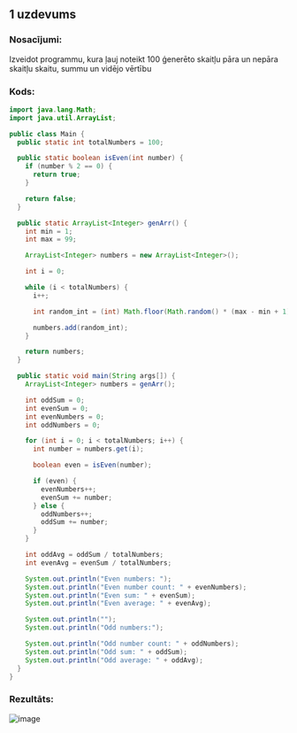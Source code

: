 ## 1 uzdevums

### Nosacījumi:

Izveidot programmu, kura ļauj noteikt 100 ģenerēto skaitļu pāra un nepāra skaitļu skaitu, summu
un vidējo vērtību

### Kods:

```java
import java.lang.Math;
import java.util.ArrayList;

public class Main {
  public static int totalNumbers = 100;

  public static boolean isEven(int number) {
    if (number % 2 == 0) {
      return true;
    }

    return false;
  }

  public static ArrayList<Integer> genArr() {
    int min = 1;
    int max = 99;

    ArrayList<Integer> numbers = new ArrayList<Integer>();

    int i = 0;

    while (i < totalNumbers) {
      i++;

      int random_int = (int) Math.floor(Math.random() * (max - min + 1) + min);

      numbers.add(random_int);
    }

    return numbers;
  }

  public static void main(String args[]) {
    ArrayList<Integer> numbers = genArr();

    int oddSum = 0;
    int evenSum = 0;
    int evenNumbers = 0;
    int oddNumbers = 0;

    for (int i = 0; i < totalNumbers; i++) {
      int number = numbers.get(i);

      boolean even = isEven(number);

      if (even) {
        evenNumbers++;
        evenSum += number;
      } else {
        oddNumbers++;
        oddSum += number;
      }
    }

    int oddAvg = oddSum / totalNumbers;
    int evenAvg = evenSum / totalNumbers;

    System.out.println("Even numbers: ");
    System.out.println("Even number count: " + evenNumbers);
    System.out.println("Even sum: " + evenSum);
    System.out.println("Even average: " + evenAvg);

    System.out.println("");
    System.out.println("Odd numbers:");

    System.out.println("Odd number count: " + oddNumbers);
    System.out.println("Odd sum: " + oddSum);
    System.out.println("Odd average: " + oddAvg);
  }
}
```

### Rezultāts:
![image](https://user-images.githubusercontent.com/62758448/194777509-0489d778-cb33-43fd-9821-e374cad39220.png)

